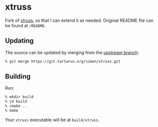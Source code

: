 # xtruss

Fork of [xtruss](https://www.chiark.greenend.org.uk/~sgtatham/xtruss/), so that I can extend it as needed.
Original README file can be found at `/README`.

## Updating

The source can be updated by merging from the [upstream branch](https://git.tartarus.org/simon/xtruss.git):

```sh
% git merge https://git.tartarus.org/simon/xtruss.git
```

## Building

Run:

```sh
% mkdir build
% cd build
% cmake ..
% make
```

Your `xtruss` executable will be at `build/xtruss`.
